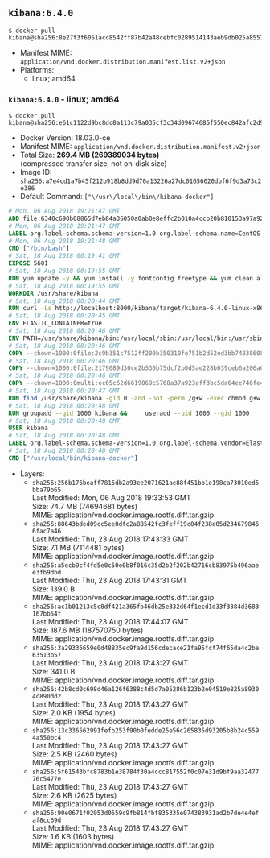 ## `kibana:6.4.0`

```console
$ docker pull kibana@sha256:8e27f3f6051acc8542ff87b42a48cebfc0289514143aeb9db025a855712dabb4
```

-	Manifest MIME: `application/vnd.docker.distribution.manifest.list.v2+json`
-	Platforms:
	-	linux; amd64

### `kibana:6.4.0` - linux; amd64

```console
$ docker pull kibana@sha256:e61c1122d9bc8dc8a113c79a035cf3c34d09674685f550ec842afc2d923ad568
```

-	Docker Version: 18.03.0-ce
-	Manifest MIME: `application/vnd.docker.distribution.manifest.v2+json`
-	Total Size: **269.4 MB (269389034 bytes)**  
	(compressed transfer size, not on-disk size)
-	Image ID: `sha256:a7e4cd1a7b45f212b918b8dd9d70a13226a27dc01656620dbf6f9d3a73c2e386`
-	Default Command: `["\/usr\/local\/bin\/kibana-docker"]`

```dockerfile
# Mon, 06 Aug 2018 19:21:47 GMT
ADD file:6340c690b08865d7eb84a36050a0ab0e8effc2b010a4ccb20b810153a97a9228 in / 
# Mon, 06 Aug 2018 19:21:47 GMT
LABEL org.label-schema.schema-version=1.0 org.label-schema.name=CentOS Base Image org.label-schema.vendor=CentOS org.label-schema.license=GPLv2 org.label-schema.build-date=20180804
# Mon, 06 Aug 2018 19:21:48 GMT
CMD ["/bin/bash"]
# Sat, 18 Aug 2018 00:19:41 GMT
EXPOSE 5601
# Sat, 18 Aug 2018 00:19:55 GMT
RUN yum update -y && yum install -y fontconfig freetype && yum clean all
# Sat, 18 Aug 2018 00:19:55 GMT
WORKDIR /usr/share/kibana
# Sat, 18 Aug 2018 00:20:44 GMT
RUN curl -Ls http://localhost:8000/kibana/target/kibana-6.4.0-linux-x86_64.tar.gz | tar --strip-components=1 -zxf - &&     ln -s /usr/share/kibana /opt/kibana &&     chown -R 1000:0 . &&     chmod -R g=u /usr/share/kibana &&     find /usr/share/kibana -type d -exec chmod g+s {} \;
# Sat, 18 Aug 2018 00:20:45 GMT
ENV ELASTIC_CONTAINER=true
# Sat, 18 Aug 2018 00:20:46 GMT
ENV PATH=/usr/share/kibana/bin:/usr/local/sbin:/usr/local/bin:/usr/sbin:/usr/bin:/sbin:/bin
# Sat, 18 Aug 2018 00:20:46 GMT
COPY --chown=1000:0file:2c9b351c7512ff200b350310fe751b2d52ed3bb748386081bbc89592fdf7eff2 in /usr/share/kibana/config/kibana.yml 
# Sat, 18 Aug 2018 00:20:46 GMT
COPY --chown=1000:0file:2179089d30ce2b530b75dcf2b0d5ae228b039ceb6a206a0c5c11f97d45c55090 in /usr/local/bin/ 
# Sat, 18 Aug 2018 00:20:46 GMT
COPY --chown=1000:0multi:ec65c62d6619069c5768a37a923aff3bc5da64ee746fe458069d0826e9e080cf in /usr/share/kibana/config/ 
# Sat, 18 Aug 2018 00:20:47 GMT
RUN find /usr/share/kibana -gid 0 -and -not -perm /g+w -exec chmod g+w {} \;
# Sat, 18 Aug 2018 00:20:48 GMT
RUN groupadd --gid 1000 kibana &&     useradd --uid 1000 --gid 1000       --home-dir /usr/share/kibana --no-create-home       kibana
# Sat, 18 Aug 2018 00:20:48 GMT
USER kibana
# Sat, 18 Aug 2018 00:20:48 GMT
LABEL org.label-schema.schema-version=1.0 org.label-schema.vendor=Elastic org.label-schema.name=kibana org.label-schema.version=6.4.0 org.label-schema.url=https://www.elastic.co/products/kibana org.label-schema.vcs-url=https://github.com/elastic/kibana-docker license=Elastic License
# Sat, 18 Aug 2018 00:20:48 GMT
CMD ["/usr/local/bin/kibana-docker"]
```

-	Layers:
	-	`sha256:256b176beaff7815db2a93ee2071621ae88f451bb1e198ca73010ed5bba79b65`  
		Last Modified: Mon, 06 Aug 2018 19:33:53 GMT  
		Size: 74.7 MB (74694681 bytes)  
		MIME: application/vnd.docker.image.rootfs.diff.tar.gzip
	-	`sha256:88643bded09cc5ee0dfc2a88542fc3feff19c04f238e05d2346798466fac7a46`  
		Last Modified: Thu, 23 Aug 2018 17:43:33 GMT  
		Size: 7.1 MB (7114481 bytes)  
		MIME: application/vnd.docker.image.rootfs.diff.tar.gzip
	-	`sha256:a5ecb9cf4fd5e0c50e0b8f016c35d2b2f202b42716cb83975b496aaee3fb9dbd`  
		Last Modified: Thu, 23 Aug 2018 17:43:31 GMT  
		Size: 139.0 B  
		MIME: application/vnd.docker.image.rootfs.diff.tar.gzip
	-	`sha256:ac1b01213c5c8df421a365fb46db25e332d64f1ecd1d33f3384d3683167bb54f`  
		Last Modified: Thu, 23 Aug 2018 17:44:07 GMT  
		Size: 187.6 MB (187570750 bytes)  
		MIME: application/vnd.docker.image.rootfs.diff.tar.gzip
	-	`sha256:3a29336659e0d48835ec9fa9d156cdecace21fa95fcf74f65da4c2be63513b57`  
		Last Modified: Thu, 23 Aug 2018 17:43:27 GMT  
		Size: 341.0 B  
		MIME: application/vnd.docker.image.rootfs.diff.tar.gzip
	-	`sha256:42b8cd0c698d46a126f6388c4d5d7a05286b123b2e04519e825a89304c890dd2`  
		Last Modified: Thu, 23 Aug 2018 17:43:27 GMT  
		Size: 2.0 KB (1954 bytes)  
		MIME: application/vnd.docker.image.rootfs.diff.tar.gzip
	-	`sha256:13c336562991fefb253f90b0fedde25e56c265835d93205b8b24c5594a550bc4`  
		Last Modified: Thu, 23 Aug 2018 17:43:27 GMT  
		Size: 2.5 KB (2460 bytes)  
		MIME: application/vnd.docker.image.rootfs.diff.tar.gzip
	-	`sha256:5f61543bfc8783b1e38784f30a4ccc817552f0c07e31d9bf9aa3247776c5477e`  
		Last Modified: Thu, 23 Aug 2018 17:43:27 GMT  
		Size: 2.6 KB (2625 bytes)  
		MIME: application/vnd.docker.image.rootfs.diff.tar.gzip
	-	`sha256:90e0671f02053d0559c9fb814fbf835335e074383931ad2b7de4e4efaf8cc69d`  
		Last Modified: Thu, 23 Aug 2018 17:43:27 GMT  
		Size: 1.6 KB (1603 bytes)  
		MIME: application/vnd.docker.image.rootfs.diff.tar.gzip
